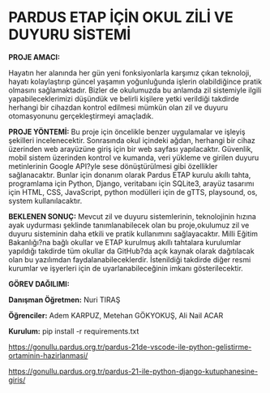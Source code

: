 # PARDUS ETAP İÇİN OKUL ZİLİ VE DUYURU SİSTEMİ

**PROJE AMACI:**

 Hayatın her alanında her gün yeni fonksiyonlarla karşımız çıkan teknoloji, hayatı kolaylaştırıp güncel yaşamın yoğunluğunda işlerin olabildiğince pratik olmasını sağlamaktadır. Bizler de okulumuzda bu anlamda zil sistemiyle ilgili yapabileceklerimizi düşündük ve belirli kişilere yetki verildiği takdirde herhangi bir cihazdan kontrol edilmesi mümkün olan zil ve duyuru otomasyonunu gerçekleştirmeyi amaçladık.

**PROJE YÖNTEMİ:**
 Bu proje için öncelikle benzer uygulamalar ve işleyiş şekilleri incelenecektir. Sonrasında okul içindeki ağdan, herhangi bir cihaz üzerinden web arayüzüne giriş için bir web sayfası yapılacaktır. Güvenlik, mobil sistem üzerinden kontrol ve kumanda, veri yükleme ve girilen duyuru metinlerinin Google API?yle sese dönüştürülmesi gibi özellikler sağlanacaktır. Bunlar için donanım olarak Pardus ETAP kurulu akıllı tahta, programlama için Python, Django, veritabanı için SQLite3, arayüz tasarımı için HTML, CSS, JavaScript, python modülleri için de gTTS, playsound, os, system kullanılacaktır.

**BEKLENEN SONUÇ:** 
Mevcut zil ve duyuru sistemlerinin, teknolojinin hızına ayak uydurması şeklinde tanımlanabilecek olan bu proje,okulumuz zil ve duyuru sisteminin daha etkili ve pratik kullanımını sağlayacaktır. Milli Eğitim Bakanlığı?na bağlı okullar ve ETAP kurulmuş akıllı tahtalara kurulumlar yapıldığı takdirde tüm okullar da GitHub?da açık kaynak olarak dağıtılacak olan bu yazılımdan faydalanabileceklerdir. İstenildiği takdirde diğer resmi kurumlar ve işyerleri için de uyarlanabileceğinin imkanı gösterilecektir.

**GÖREV DAĞILIMI:**

**Danışman Öğretmen:** Nuri TIRAŞ

**Öğrenciler:** Adem KARPUZ, Metehan GÖKYOKUŞ, Ali Nail ACAR

**Kurulum:** pip install -r requirements.txt

https://gonullu.pardus.org.tr/pardus-21de-vscode-ile-python-gelistirme-ortaminin-hazirlanmasi/

https://gonullu.pardus.org.tr/pardus-21-ile-python-django-kutuphanesine-giris/
